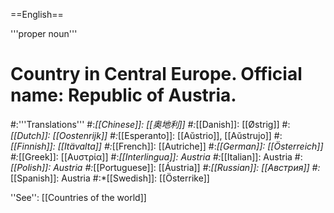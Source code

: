 ==English==

'''proper noun'''

# Country in Central Europe. Official name: Republic of Austria.
#:'''Translations'''
#:*[[Chinese]]: [[奥地利]]
#:*[[Danish]]: [[Østrig]]
#:*[[Dutch]]: [[Oostenrijk]]
#:*[[Esperanto]]: [[Aŭstrio]], [[Aŭstrujo]]
#:*[[Finnish]]: [[Itävalta]]
#:*[[French]]: [[Autriche]]
#:*[[German]]: [[Österreich]]
#:*[[Greek]]: [[Αυστρία]]
#:*[[Interlingua]]: Austria
#:*[[Italian]]: Austria
#:*[[Polish]]: Austria
#:*[[Portuguese]]: [[Áustria]]
#:*[[Russian]]: [[Австрия]]
#:*[[Spanish]]: Austria
#:*[[Swedish]]: [[Österrike]]

''See'': [[Countries of the world]]